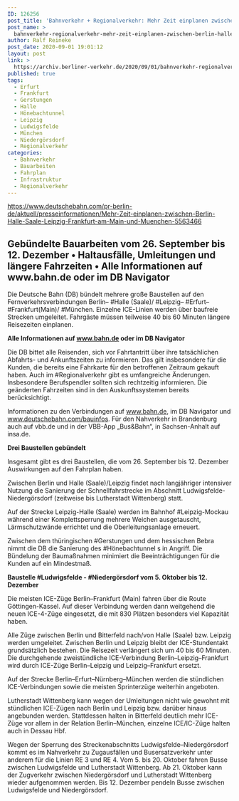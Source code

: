 ```yaml
---
ID: 126256
post_title: 'Bahnverkehr + Regionalverkehr: Mehr Zeit einplanen zwischen Berlin, Halle (Saale), Leipzig, Frankfurt am Main und München, aus DB'
post_name: >
  bahnverkehr-regionalverkehr-mehr-zeit-einplanen-zwischen-berlin-halle-saale-leipzig-frankfurt-am-main-und-muenchen-aus-db
author: Ralf Reineke
post_date: 2020-09-01 19:01:12
layout: post
link: >
  https://archiv.berliner-verkehr.de/2020/09/01/bahnverkehr-regionalverkehr-mehr-zeit-einplanen-zwischen-berlin-halle-saale-leipzig-frankfurt-am-main-und-muenchen-aus-db/
published: true
tags:
  - Erfurt
  - Frankfurt
  - Gerstungen
  - Halle
  - Hönebachtunnel
  - Leipzig
  - Ludwigsfelde
  - München
  - Niedergörsdorf
  - Regionalverkehr
categories:
  - Bahnverkehr
  - Bauarbeiten
  - Fahrplan
  - Infrastruktur
  - Regionalverkehr
---
```

https://www.deutschebahn.com/pr-berlin-de/aktuell/presseinformationen/Mehr-Zeit-einplanen-zwischen-Berlin-Halle-Saale-Leipzig-Frankfurt-am-Main-und-Muenchen-5563466
<h2>Gebündelte Bauarbeiten vom 26. September bis 12. Dezember • Haltausfälle, Umleitungen und längere Fahrzeiten • Alle Informationen auf www.bahn.de oder im DB Navigator</h2>
Die Deutsche Bahn (DB) bündelt mehrere große Baustellen auf den Fernverkehrsverbindungen Berlin– #Halle (Saale)/ #Leipzig– #Erfurt– #Frankfurt(Main)/ #München. Einzelne ICE-Linien werden über baufreie Strecken umgeleitet. Fahrgäste müssen teilweise 40 bis 60 Minuten längere Reisezeiten einplanen.

<strong>Alle Informationen auf www.bahn.de oder im DB Navigator</strong>

Die DB bittet alle Reisenden, sich vor Fahrtantritt über ihre tatsächlichen Abfahrts- und Ankunftszeiten zu informieren. Das gilt insbesondere für die Kunden, die bereits eine Fahrkarte für den betroffenen Zeitraum gekauft haben. Auch im #Regionalverkehr gibt es umfangreiche Änderungen. Insbesondere Berufspendler sollten sich rechtzeitig informieren. Die geänderten Fahrzeiten sind in den Auskunftssystemen bereits berücksichtigt.

Informationen zu den Verbindungen auf www.bahn.de, im DB Navigator und www.deutschebahn.com/bauinfos. Für den Nahverkehr in Brandenburg auch auf vbb.de und in der VBB-App „Bus&amp;Bahn“, in Sachsen-Anhalt auf insa.de.

<strong>Drei Baustellen gebündelt</strong>

Insgesamt gibt es drei Baustellen, die vom 26. September bis 12. Dezember Auswirkungen auf den Fahrplan haben.

Zwischen Berlin und Halle (Saale)/Leipzig findet nach langjähriger intensiver Nutzung die Sanierung der Schnellfahrstrecke im Abschnitt Ludwigsfelde-Niedergörsdorf (zeitweise bis Lutherstadt Wittenberg) statt.

Auf der Strecke Leipzig-Halle (Saale) werden im Bahnhof #Leipzig-Mockau während einer Komplettsperrung mehrere Weichen ausgetauscht, Lärmschutzwände errichtet und die Oberleitungsanlage erneuert.

Zwischen dem thüringischen #Gerstungen und dem hessischen Bebra nimmt die DB die Sanierung des #Hönebachtunnel s in Angriff. Die Bündelung der Baumaßnahmen minimiert die Beeinträchtigungen für die Kunden auf ein Mindestmaß.

<strong>Baustelle #Ludwigsfelde - #Niedergörsdorf vom 5. Oktober bis 12. Dezember</strong>

Die meisten ICE-Züge Berlin–Frankfurt (Main) fahren über die Route Göttingen-Kassel. Auf dieser Verbindung werden dann weitgehend die neuen ICE-4-Züge eingesetzt, die mit 830 Plätzen besonders viel Kapazität haben.

Alle Züge zwischen Berlin und Bitterfeld nach/von Halle (Saale) bzw. Leipzig werden umgeleitet. Zwischen Berlin und Leipzig bleibt der ICE-Stundentakt grundsätzlich bestehen. Die Reisezeit verlängert sich um 40 bis 60 Minuten. Die durchgehende zweistündliche ICE-Verbindung Berlin–Leipzig–Frankfurt wird durch ICE-Züge Berlin–Leipzig und Leipzig–Frankfurt ersetzt.

Auf der Strecke Berlin–Erfurt–Nürnberg–München werden die stündlichen ICE-Verbindungen sowie die meisten Sprinterzüge weiterhin angeboten.

Lutherstadt Wittenberg kann wegen der Umleitungen nicht wie gewohnt mit stündlichen ICE-Zügen nach Berlin und Leipzig bzw. darüber hinaus angebunden werden. Stattdessen halten in Bitterfeld deutlich mehr ICE-Züge vor allem in der Relation Berlin–München, einzelne ICE/IC-Züge halten auch in Dessau Hbf.

Wegen der Sperrung des Streckenabschnitts Ludwigsfelde–Niedergörsdorf kommt es im Nahverkehr zu Zugausfällen und Busersatzverkehr unter anderem für die Linien RE 3 und RE 4. Vom 5. bis 20. Oktober fahren Busse zwischen Ludwigsfelde und Lutherstadt Wittenberg. Ab 21. Oktober kann der Zugverkehr zwischen Niedergörsdorf und Lutherstadt Wittenberg wieder aufgenommen werden. Bis 12. Dezember pendeln Busse zwischen Ludwigsfelde und Niedergörsdorf.